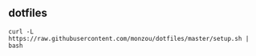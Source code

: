 ## dotfiles

```
curl -L https://raw.githubusercontent.com/monzou/dotfiles/master/setup.sh | bash
```